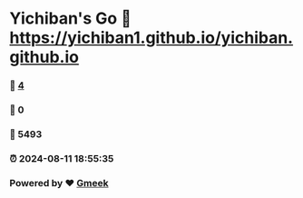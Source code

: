 # Yichiban's Go :link: https://yichiban1.github.io/yichiban.github.io 
### :page_facing_up: [4](https://yichiban1.github.io/yichiban.github.io/tag.html) 
### :speech_balloon: 0 
### :hibiscus: 5493 
### :alarm_clock: 2024-08-11 18:55:35 
### Powered by :heart: [Gmeek](https://github.com/Meekdai/Gmeek)
